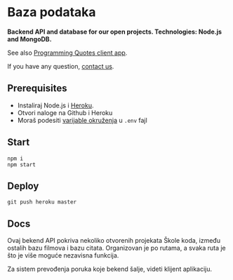 # Baza podataka

**Backend API and database for our open projects. Technologies: Node.js and MongoDB.**

See also [Programming Quotes client app](https://github.com/skolakoda/programerski-citati).

If you have any question, [contact us](https://skolakoda.org/kontakt).

## Prerequisites

- Instaliraj Node.js i [Heroku](https://devcenter.heroku.com/articles/heroku-cli).
- Otvori naloge na Github i Heroku
- Moraš podesiti [varijable okruženja](https://devcenter.heroku.com/articles/heroku-local#set-up-your-local-environment-variables) u `.env` fajl

## Start

```
npm i
npm start
```

## Deploy

```
git push heroku master
```

## Docs

Ovaj bekend API pokriva nekoliko otvorenih projekata Škole koda, između ostalih bazu filmova i bazu citata. Organizovan je po rutama, a svaka ruta je što je više moguće nezavisna funkcija.

Za sistem prevođenja poruka koje bekend šalje, videti klijent aplikaciju.

